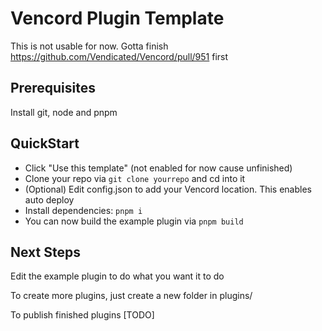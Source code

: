 # Vencord Plugin Template

This is not usable for now. Gotta finish https://github.com/Vendicated/Vencord/pull/951 first

## Prerequisites 

Install git, node and pnpm

## QuickStart

- Click "Use this template" (not enabled for now cause unfinished)
- Clone your repo via `git clone yourrepo` and cd into it
- (Optional) Edit config.json to add your Vencord location. This enables auto deploy
- Install dependencies: `pnpm i`
- You can now build the example plugin via `pnpm build`

## Next Steps

Edit the example plugin to do what you want it to do

To create more plugins, just create a new folder in plugins/

To publish finished plugins [TODO]
